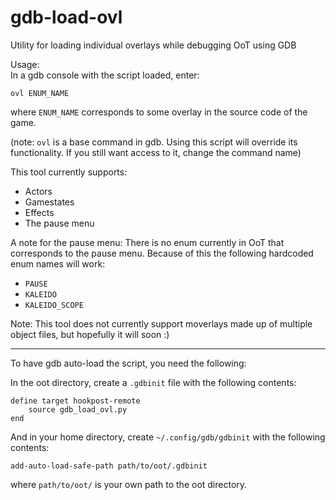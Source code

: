 # gdb-load-ovl
Utility for loading individual overlays while debugging OoT using GDB

Usage:  
In a gdb console with the script loaded, enter:  
```
ovl ENUM_NAME
```
where `ENUM_NAME` corresponds to some overlay in the source code of the game.  

(note: `ovl` is a base command in gdb. Using this script will override its functionality. If you still want access to it, change the command name)

This tool currently supports:
- Actors
- Gamestates
- Effects
- The pause menu
  

A note for the pause menu: There is no enum currently in OoT that corresponds to the pause menu. Because of this the following hardcoded enum names will work:
- `PAUSE`
- `KALEIDO`
- `KALEIDO_SCOPE`
  
Note: This tool does not currently support moverlays made up of multiple object files, but hopefully it will soon :)

***

To have gdb auto-load the script, you need the following:

In the oot directory, create a `.gdbinit` file with the following contents:
```
define target hookpost-remote
    source gdb_load_ovl.py
end
```
And in your home directory, create `~/.config/gdb/gdbinit` with the following contents:
```
add-auto-load-safe-path path/to/oot/.gdbinit
```
where `path/to/oot/` is your own path to the oot directory.